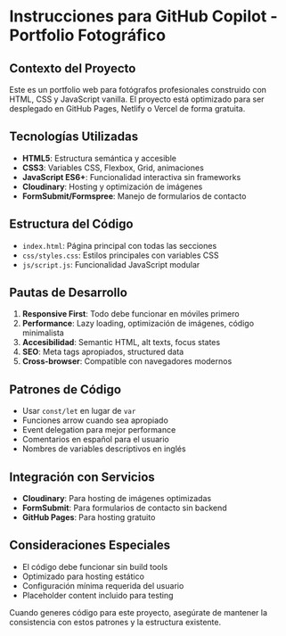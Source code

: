 <!-- Use this file to provide workspace-specific custom instructions to Copilot. For more details, visit https://code.visualstudio.com/docs/copilot/copilot-customization#_use-a-githubcopilotinstructionsmd-file -->

# Instrucciones para GitHub Copilot - Portfolio Fotográfico

## Contexto del Proyecto
Este es un portfolio web para fotógrafos profesionales construido con HTML, CSS y JavaScript vanilla. El proyecto está optimizado para ser desplegado en GitHub Pages, Netlify o Vercel de forma gratuita.

## Tecnologías Utilizadas
- **HTML5**: Estructura semántica y accesible
- **CSS3**: Variables CSS, Flexbox, Grid, animaciones
- **JavaScript ES6+**: Funcionalidad interactiva sin frameworks
- **Cloudinary**: Hosting y optimización de imágenes
- **FormSubmit/Formspree**: Manejo de formularios de contacto

## Estructura del Código
- `index.html`: Página principal con todas las secciones
- `css/styles.css`: Estilos principales con variables CSS
- `js/script.js`: Funcionalidad JavaScript modular

## Pautas de Desarrollo
1. **Responsive First**: Todo debe funcionar en móviles primero
2. **Performance**: Lazy loading, optimización de imágenes, código minimalista
3. **Accesibilidad**: Semantic HTML, alt texts, focus states
4. **SEO**: Meta tags apropiados, structured data
5. **Cross-browser**: Compatible con navegadores modernos

## Patrones de Código
- Usar `const/let` en lugar de `var`
- Funciones arrow cuando sea apropiado
- Event delegation para mejor performance
- Comentarios en español para el usuario
- Nombres de variables descriptivos en inglés

## Integración con Servicios
- **Cloudinary**: Para hosting de imágenes optimizadas
- **FormSubmit**: Para formularios de contacto sin backend
- **GitHub Pages**: Para hosting gratuito

## Consideraciones Especiales
- El código debe funcionar sin build tools
- Optimizado para hosting estático
- Configuración mínima requerida del usuario
- Placeholder content incluido para testing

Cuando generes código para este proyecto, asegúrate de mantener la consistencia con estos patrones y la estructura existente.

